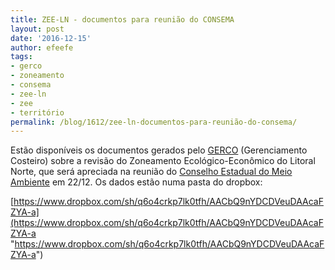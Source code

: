 ```yaml
---
title: ZEE-LN - documentos para reunião do CONSEMA
layout: post
date: '2016-12-15'
author: efeefe
tags:
- gerco
- zoneamento
- consema
- zee-ln
- zee
- território
permalink: /blog/1612/zee-ln-documentos-para-reunião-do-consema/
---
```


Estão disponíveis os documentos gerados pelo [GERCO](http://www.ambiente.sp.gov.br/cpla/zoneamento/gerenciamento-costeiro/ "http://www.ambiente.sp.gov.br/cpla/zoneamento/gerenciamento-costeiro/") (Gerenciamento Costeiro) sobre a revisão do Zoneamento Ecológico-Econômico do Litoral Norte, que será apreciada na reunião do [Conselho Estadual do Meio Ambiente](http://www.ambiente.sp.gov.br/consema/ "http://www.ambiente.sp.gov.br/consema/") em 22/12. Os dados estão numa pasta do dropbox:

[https://www.dropbox.com/sh/q6o4crkp7lk0tfh/AACbQ9nYDCDVeuDAAcaFZYA-a](https://www.dropbox.com/sh/q6o4crkp7lk0tfh/AACbQ9nYDCDVeuDAAcaFZYA-a "https://www.dropbox.com/sh/q6o4crkp7lk0tfh/AACbQ9nYDCDVeuDAAcaFZYA-a")